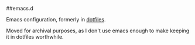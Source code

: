 ##emacs.d

Emacs configuration, formerly in [dotfiles](https://github.com/circuitfox/dotfiles).

Moved for archival purposes, as I don't use emacs enough to make keeping it in
dotfiles worthwhile.  
